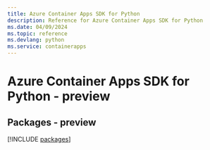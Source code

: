 ```yaml
---
title: Azure Container Apps SDK for Python
description: Reference for Azure Container Apps SDK for Python
ms.date: 04/09/2024
ms.topic: reference
ms.devlang: python
ms.service: containerapps
---
```

# Azure Container Apps SDK for Python - preview
## Packages - preview
[!INCLUDE [packages](container-apps-index.md)]